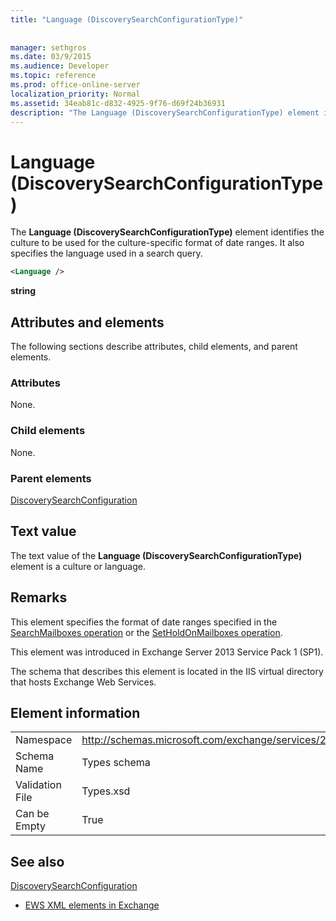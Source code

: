 ```yaml
---
title: "Language (DiscoverySearchConfigurationType)"
 
 
manager: sethgros
ms.date: 03/9/2015
ms.audience: Developer
ms.topic: reference
ms.prod: office-online-server
localization_priority: Normal
ms.assetid: 34eab81c-d832-4925-9f76-d69f24b36931
description: "The Language (DiscoverySearchConfigurationType) element identifies the culture to be used for the culture-specific format of date ranges. It also specifies the language used in a search query."
---
```


# Language (DiscoverySearchConfigurationType)

The **Language (DiscoverySearchConfigurationType)** element identifies the culture to be used for the culture-specific format of date ranges. It also specifies the language used in a search query. 
  
```XML
<Language />
```

 **string**
## Attributes and elements

The following sections describe attributes, child elements, and parent elements.
  
### Attributes

None.
  
### Child elements

None.
  
### Parent elements

[DiscoverySearchConfiguration](discoverysearchconfiguration.md)
  
## Text value

The text value of the **Language (DiscoverySearchConfigurationType)** element is a culture or language. 
  
## Remarks

This element specifies the format of date ranges specified in the [SearchMailboxes operation](searchmailboxes-operation.md) or the [SetHoldOnMailboxes operation](setholdonmailboxes-operation.md).
  
This element was introduced in Exchange Server 2013 Service Pack 1 (SP1).
  
The schema that describes this element is located in the IIS virtual directory that hosts Exchange Web Services.
  
## Element information

|||
|:-----|:-----|
|Namespace  <br/> |http://schemas.microsoft.com/exchange/services/2006/types  <br/> |
|Schema Name  <br/> |Types schema  <br/> |
|Validation File  <br/> |Types.xsd  <br/> |
|Can be Empty  <br/> |True  <br/> |
   
## See also



[DiscoverySearchConfiguration](discoverysearchconfiguration.md)


- [EWS XML elements in Exchange](ews-xml-elements-in-exchange.md)

